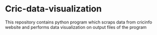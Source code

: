 # Cric-data-visualization
This repository contains python program which scraps data from cricinfo website and performs data visualization on output files of the program
